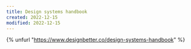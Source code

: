 ```yaml
---
title: Design systems handbook
created: 2022-12-15
modified: 2022-12-15
---
```


{% unfurl "https://www.designbetter.co/design-systems-handbook" %}
